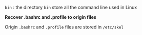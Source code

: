 ``bin`` : the directory ``bin`` store all the command line used in Linux

**Recover .bashrc and .profile to origin files**

Origin ``.bashrc`` and ``.profile`` files are stored in ``/etc/skel``